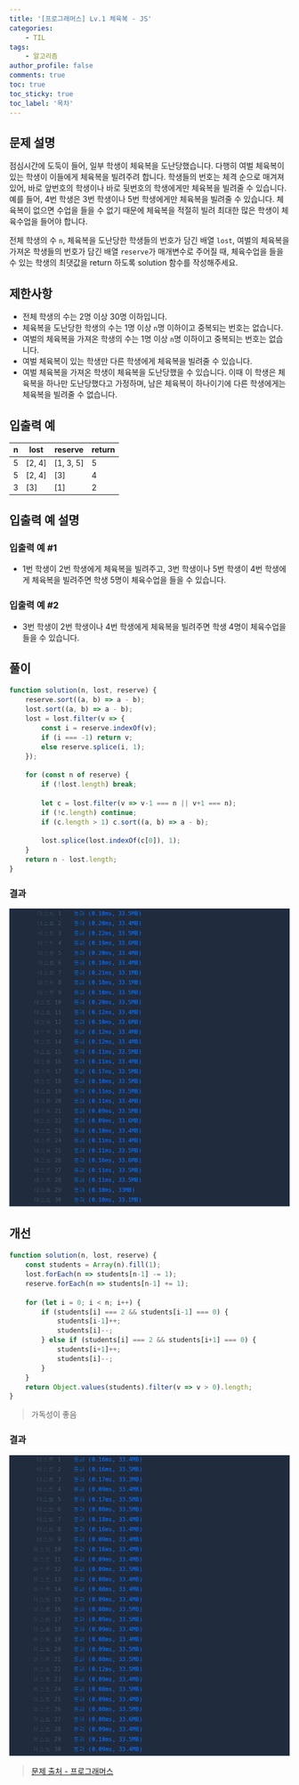 ```yaml
---
title: '[프로그래머스] Lv.1 체육복 - JS'
categories:
    - TIL
tags:
    - 알고리즘
author_profile: false
comments: true
toc: true
toc_sticky: true
toc_label: '목차'
---
```


## 문제 설명
점심시간에 도둑이 들어, 일부 학생이 체육복을 도난당했습니다. 다행히 여벌 체육복이 있는 학생이 이들에게 체육복을 빌려주려 합니다. 학생들의 번호는 체격 순으로 매겨져 있어, 바로 앞번호의 학생이나 바로 뒷번호의 학생에게만 체육복을 빌려줄 수 있습니다. 예를 들어, 4번 학생은 3번 학생이나 5번 학생에게만 체육복을 빌려줄 수 있습니다. 체육복이 없으면 수업을 들을 수 없기 때문에 체육복을 적절히 빌려 최대한 많은 학생이 체육수업을 들어야 합니다.

전체 학생의 수 `n`, 체육복을 도난당한 학생들의 번호가 담긴 배열 `lost`, 여벌의 체육복을 가져온 학생들의 번호가 담긴 배열 `reserve`가 매개변수로 주어질 때, 체육수업을 들을 수 있는 학생의 최댓값을 return 하도록 solution 함수를 작성해주세요.

## 제한사항
* 전체 학생의 수는 2명 이상 30명 이하입니다.
* 체육복을 도난당한 학생의 수는 1명 이상 `n`명 이하이고 중복되는 번호는 없습니다.
* 여벌의 체육복을 가져온 학생의 수는 1명 이상 `n`명 이하이고 중복되는 번호는 없습니다.
* 여벌 체육복이 있는 학생만 다른 학생에게 체육복을 빌려줄 수 있습니다.
* 여벌 체육복을 가져온 학생이 체육복을 도난당했을 수 있습니다. 이때 이 학생은 체육복을 하나만 도난당했다고 가정하며, 남은 체육복이 하나이기에 다른 학생에게는 체육복을 빌려줄 수 없습니다.

## 입출력 예

| n 	| lost   	| reserve   	| return 	|
|---	|--------	|-----------	|--------	|
| 5 	| [2, 4] 	| [1, 3, 5] 	| 5      	|
| 5 	| [2, 4] 	| [3]       	| 4      	|
| 3 	| [3]    	| [1]       	| 2      	|

## 입출력 예 설명
### 입출력 예 #1
* 1번 학생이 2번 학생에게 체육복을 빌려주고, 3번 학생이나 5번 학생이 4번 학생에게 체육복을 빌려주면 학생 5명이 체육수업을 들을 수 있습니다.

### 입출력 예 #2
* 3번 학생이 2번 학생이나 4번 학생에게 체육복을 빌려주면 학생 4명이 체육수업을 들을 수 있습니다.

## 풀이
```javascript
function solution(n, lost, reserve) {
    reserve.sort((a, b) => a - b);
    lost.sort((a, b) => a - b);
    lost = lost.filter(v => {
        const i = reserve.indexOf(v);
        if (i === -1) return v;
        else reserve.splice(i, 1);
    });
    
    for (const n of reserve) {
        if (!lost.length) break;
        
        let c = lost.filter(v => v-1 === n || v+1 === n);
        if (!c.length) continue;
        if (c.length > 1) c.sort((a, b) => a - b);
        
        lost.splice(lost.indexOf(c[0]), 1);
    }
    return n - lost.length;
}
```

### 결과
![result1](/assets/images/2023/09/11/algorithm-64-result1.png)

## 개선
```javascript
function solution(n, lost, reserve) {
    const students = Array(n).fill(1);
    lost.forEach(n => students[n-1] -= 1);
    reserve.forEach(n => students[n-1] += 1);

    for (let i = 0; i < n; i++) {
        if (students[i] === 2 && students[i-1] === 0) {
            students[i-1]++;
            students[i]--;
        } else if (students[i] === 2 && students[i+1] === 0) {
            students[i+1]++;
            students[i]--;
        }
    }
    return Object.values(students).filter(v => v > 0).length;
}
```
> 가독성이 좋음

### 결과
![result2](/assets/images/2023/09/11/algorithm-64-result2.png)

>[문제 출처 - 프로그래머스](https://school.programmers.co.kr/learn/courses/30/lessons/42862)